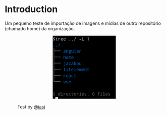 # Introduction

Um pequeno teste de importação de imagens e mídias de outro repositório (chamado home) da organização.

<figure>
<p  align=center>
  <img width=200 height=200 src="https://github.com/jacabou/home/blob/master/jacabou-iasj-tree.png"/>
  <br>
  <figcaption>Test by <a href="https://github.com/iasj">@iasj</a>
  </figcaption>
</p>
</figure>
